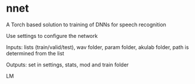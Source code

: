 # nnet
A Torch based solution to training of DNNs for speech recognition

Use settings to configure the network

Inputs: lists (train/valid/test), wav folder, param folder, akulab folder, path is determined from the list

Outputs: set in settings, stats, mod and train folder

LM

